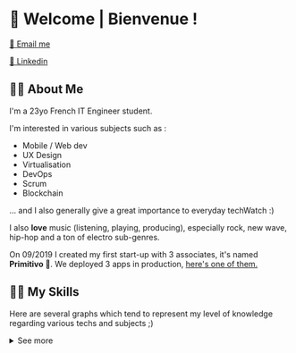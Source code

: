 # 🦉 Welcome | Bienvenue ! 


[📧   Email me ](mailto:thomas.martin@primitivo.fr)

[💼   Linkedin  ](https://www.linkedin.com/in/thomas-martin-348238161/)
## 👨‍🎤 About Me

I'm a 23yo French IT Engineer student.

I'm interested in various subjects such as : 
- Mobile / Web dev
- UX Design
- Virtualisation
- DevOps
- Scrum
- Blockchain

... and I also generally give a great importance to everyday techWatch :)

I also **love** music (listening, playing, producing), especially rock, new wave, hip-hop and a ton of electro sub-genres.

On 09/2019 I created my first start-up with 3 associates, it's named **Primitivo 🦉**. We deployed 3 apps in production, [here's one of them.](https://circlebar.fr)

## 👨‍💻 My Skills

Here are several graphs which tend to represent my level of knowledge regarding various techs and subjects ;)

<details>
  <summary>See more</summary

# 

### 📱 Mobile

![80%](https://progress-bar.dev/80) **Flutter**


![75%](https://progress-bar.dev/75) **React Native**


![60%](https://progress-bar.dev/60) **Kotlin**

### 🖌 Front-end

![90%](https://progress-bar.dev/90) **HTML/CSS**


![85%](https://progress-bar.dev/85) **JavaScript/TypeScript**


![82%](https://progress-bar.dev/82) **React**


![70%](https://progress-bar.dev/70) **Angular**

### 🤖 Back-end

![80%](https://progress-bar.dev/80) **Go**


![75%](https://progress-bar.dev/75) **NodeJS**


![68%](https://progress-bar.dev/68) **Python**

### ⚙ DevOps and others

![80%](https://progress-bar.dev/80) **Git**

![75%](https://progress-bar.dev/75) **GitLab**

![70%](https://progress-bar.dev/70) **Docker**


![70%](https://progress-bar.dev/70) **Docker-Compose**


![60%](https://progress-bar.dev/60) **Jenkins**


![40%](https://progress-bar.dev/40) **Kubernetes**

### ☁ Cloud Services
![65%](https://progress-bar.dev/65) **AWS**


![40%](https://progress-bar.dev/40) **Firebase**


![20%](https://progress-bar.dev/20) **Microsoft Azure**

### 👨‍💼 Soft Skills
![80%](https://progress-bar.dev/80) **Adaptability**


![75%](https://progress-bar.dev/75) **Project Management**


![75%](https://progress-bar.dev/75) **Scrum Master**


![70%](https://progress-bar.dev/70) **Solution Architecture**


![70%](https://progress-bar.dev/70) **Web/Mobile knowledge**


![65%](https://progress-bar.dev/65) **UX Design**

</details>
